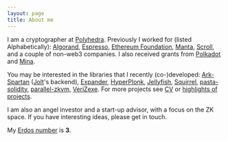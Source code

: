 ```yaml
---
layout: page
title: About me
---
```

I am a cryptographer at [Polyhedra](https://www.polyhedra.network/).
Previously I worked for (listed Alphabetically): [Algorand](https://algorand.com), [Espresso](https://www.espressosys.com/), [Ethereum Foundation](https://crypto.ethereum.org/team), [Manta](https://manta.network/), [Scroll](https://scroll.io/), and a couple of non-web3 companies. I also received grants from [Polkadot](https://web3.foundation/) and [Mina](https://minaprotocol.com/).

You may be interested in the libraries that I recently (co-)developed:
[Ark-Spartan](https://github.com/arkworks-rs/spartan) ([Jolt](https://github.com/a16z/jolt)'s backend),
[Expander](https://github.com/PolyhedraZK/Expander-rs), 
[HyperPlonk](https://github.com/EspressoSystems/hyperplonk),
[Jellyfish](https://github.com/SpectrumXYZ/jellyfish),
[Squirrel](https://github.com/zhenfeizhang/sync_multi_sig),
[pasta-solidity](https://github.com/zhenfeizhang/pasta-solidity),
[parallel-zkvm](https://github.com/scroll-tech/singer),
[VeriZexe](https://github.com/EspressoSystems/veri-zexe).
For more projects see [CV](../cv/output/cv.pdf) or
[highlights of projects](https://zhenfeizhang.github.io/material/projects/).

I am also an angel investor and a start-up advisor, with a focus on the ZK space. If you have interesting ideas, please get in touch.

My [Erdos number](https://en.wikipedia.org/wiki/List_of_people_by_Erdős_number) is __3__.
